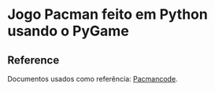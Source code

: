 # Jogo Pacman feito em Python usando o PyGame

## Reference
Documentos usados como referência: [Pacmancode](https://pacmancode.com/).
